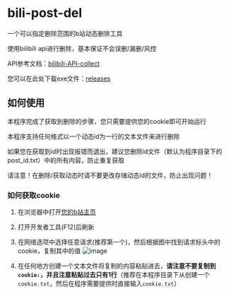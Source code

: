 # bili-post-del

一个可以指定删除范围的b站动态删除工具

使用bilibili api进行删除，基本保证不会误删/漏删/风控

API参考文档：[bilibili-API-collect](https://socialsisteryi.github.io/bilibili-API-collect/)

您可以在此处下载exe文件：[releases](https://github.com/misaka10843/bili-post-del/releases)

## 如何使用

本程序完成了获取到删除的步骤，您只需要提供您的cookie即可开始运行

本程序支持任何格式以一个动态id为一行的文本文件来进行删除

如果您在获取到id时出现报错而退出，建议您删除id文件（默认为程序目录下的post_id.txt）中的所有内容，防止重复获取

请注意！在删除/获取动态时请不要更改存储动态id的文件，防止出现问题！

### 如何获取cookie

1. 在浏览器中打开[您的b站主页](https://space.bilibili.com/)
2. 打开开发者工具(F12)后刷新
3. 在网络选项中选择任意请求(推荐第一个)，然后根据图中找到请求标头中的cookie，复制其中的值
   ![image](https://github.com/user-attachments/assets/f3ab6f85-6d05-4adb-b424-04b81caf5935)

4. 在任何地方创建一个文本文件将复制的内容粘贴进去，**请注意不要复制到`cookie:`，并且注意粘贴过去只有1行**（推荐在本程序目录下从创建一个`cookie.txt`，然后在程序需要提供时直接输入`cookie.txt`）

